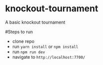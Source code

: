 # knockout-tournament
A basic knockout tournament


#Steps to run
- clone repo
- run `yarn install` or `npm install`
- run `npm run dev`
- navigate to `http://localhost:7700/`
